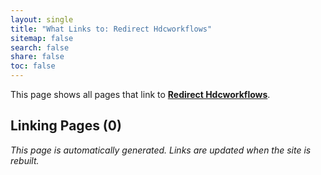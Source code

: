 ```yaml
---
layout: single
title: "What Links to: Redirect Hdcworkflows"
sitemap: false
search: false
share: false
toc: false
---
```


This page shows all pages that link to **[Redirect Hdcworkflows](/redirect_hdcworkflows/)**.

## Linking Pages (0)


*This page is automatically generated. Links are updated when the site is rebuilt.*
